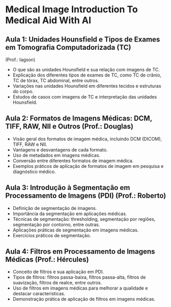 # Medical Image Introduction To Medical Aid With AI

## Aula 1: Unidades Hounsfield e Tipos de Exames em Tomografia Computadorizada (TC)
(Prof.: Iagson)
- O que são as unidades Hounsfield e sua relação com imagens de TC.
- Explicação dos diferentes tipos de exames de TC, como TC de crânio, TC de tórax, TC abdominal, entre outros.
- Variações nas unidades Hounsfield em diferentes tecidos e estruturas do corpo.
- Estudos de casos com imagens de TC e interpretação das unidades Hounsfield.

## Aula 2: Formatos de Imagens Médicas: DCM, TIFF, RAW, NII e Outros (Prof.: Douglas)
- Visão geral dos formatos de imagem médica, incluindo DCM (DICOM), TIFF, RAW e NII.
- Vantagens e desvantagens de cada formato.
- Uso de metadados em imagens médicas.
- Conversão entre diferentes formatos de imagem médica.
- Exemplos práticos de aplicação de formatos de imagem em pesquisa e diagnóstico médico.

## Aula 3: Introdução à Segmentação em Processamento de Imagens (PDI) (Prof.: Roberto)
- Definição de segmentação de imagens.
- Importância da segmentação em aplicações médicas.
- Técnicas de segmentação: thresholding, segmentação por regiões, segmentação por contorno, entre outras.
- Aplicações práticas de segmentação em imagens médicas.
- Exercícios práticos de segmentação.

## Aula 4: Filtros em Processamento de Imagens Médicas (Prof.: Hércules)
- Conceito de filtros e sua aplicação em PDI.
- Tipos de filtros: filtros passa-baixa, filtros passa-alta, filtros de suavização, filtros de realce, entre outros.
- Uso de filtros em imagens médicas para melhorar a qualidade e destacar características.
- Demonstração prática de aplicação de filtros em imagens médicas.
